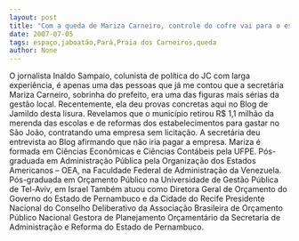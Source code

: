 ```yaml
---
layout: post
title: "Com a queda de Mariza Carneiro, controle do cofre vai para o espaço em Jaboatão"
date: 2007-07-05
tags: espaço,jaboatão,Pará,Praia dos Carneiros,queda
author: None
---
```

O jornalista Inaldo Sampaio, colunista de pol&iacute;tica do JC com larga experi&ecirc;ncia, &eacute; apenas uma das pessoas que j&aacute; me contou que a secret&aacute;ria Mariza Carneiro, sobrinha do prefeito, era uma das figuras mais s&eacute;rias da gest&atilde;o local.
Recentemente, ela deu provas concretas aqui no Blog de Jamildo desta lisura. Revelamos que o munic&iacute;pio retirou R$ 1,1 milh&atilde;o da merenda das escolas e de reformas dos estabelecimentos para gastar no S&atilde;o Jo&atilde;o, contratando uma empresa sem licita&ccedil;&atilde;o. A secret&aacute;ria deu entrevista ao Blog afirmando que n&atilde;o iria pagar a empresa.
Mariza &eacute; formada em Ci&ecirc;ncias Econ&ocirc;micas e Ci&ecirc;ncias Cont&aacute;beis pela UFPE. P&oacute;s-graduada em Administra&ccedil;&atilde;o P&uacute;blica pela Organiza&ccedil;&atilde;o dos Estados Americanos &ndash; OEA, na Faculdade Federal de Administra&ccedil;&atilde;o da Venezuela. P&oacute;s-graduada em Or&ccedil;amento P&uacute;blico na Universidade de Gest&atilde;o P&uacute;blica de Tel-Aviv, em Israel 
Tamb&eacute;m atuou como Diretora Geral de Or&ccedil;amento do Governo do Estado de Pernambuco e da Cidade do Recife Presidente Nacional do Conselho Deliberativo da Associa&ccedil;&atilde;o Brasileira de Or&ccedil;amento P&uacute;blico Nacional Gestora de Planejamento Or&ccedil;ament&aacute;rio da Secretaria de Administra&ccedil;&atilde;o e Reforma do Estado de Pernambuco.  